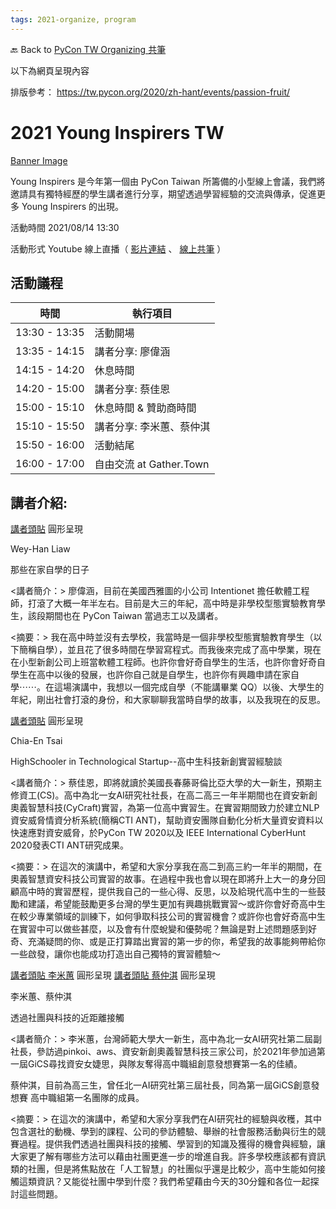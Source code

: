 ```yaml
---
tags: 2021-organize, program
---
```


🔙 Back to [PyCon TW Organizing 共筆](https://hackmd.io/@pycontw/SyG5_GrED/https%3A%2F%2Fhackmd.io%2F%40pycontw%2FByi2hyM9w)


以下為網頁呈現內容

排版參考： https://tw.pycon.org/2020/zh-hant/events/passion-fruit/

# 2021 Young Inspirers TW


[Banner Image](https://drive.google.com/file/d/1erh_vgGZKbYdnXu13O1LoKzNzU8-DiMh/view?usp=sharing)


Young Inspirers 是今年第一個由 PyCon Taiwan 所籌備的小型線上會議，我們將邀請具有獨特經歷的學生講者進行分享，期望透過學習經驗的交流與傳承，促進更多 Young Inspirers 的出現。

活動時間
2021/08/14 13:30


活動形式
Youtube 線上直播（ [影片連結](https://youtu.be/SWnwRHgt-RA) 、 [線上共筆](/OXhLGazIRs6v4a_U_Zwq0g) ）


## 活動議程


| 時間 | 執行項目 | 
| -------- | -------- |
| 13:30 - 13:35     | 活動開場     |
| 13:35 - 14:15     | 講者分享:  廖偉涵     |
| 14:15 - 14:20     | 休息時間     |
| 14:20 - 15:00     | 講者分享:  蔡佳恩     |
| 15:00 - 15:10     | 休息時間 & 贊助商時間     |
| 15:10 - 15:50     | 講者分享:  李米蕙、蔡仲淇     |
| 15:50 - 16:00     | 活動結尾     |
| 16:00 - 17:00     | 自由交流 at Gather.Town     |


## 講者介紹:

[講者頭貼](https://drive.google.com/file/d/1JdzmJH829UbhbSTegIjjFT5a7LKrquuR/view?usp=sharing) 圓形呈現

Wey-Han Liaw

那些在家自學的日子

<講者簡介：>
廖偉涵，目前在美國西雅圖的小公司 Intentionet 擔任軟體工程師，打滾了大概一年半左右。目前是大三的年紀，高中時是非學校型態實驗教育學生，該段期間也在 PyCon Taiwan 當過志工以及講者。

<摘要：>
我在高中時並沒有去學校，我當時是一個非學校型態實驗教育學生（以下簡稱自學），並且花了很多時間在學習寫程式。而我後來完成了高中學業，現在在小型新創公司上班當軟體工程師。也許你會好奇自學生的生活，也許你會好奇自學生在高中以後的發展，也許你自己就是自學生，也許你有興趣申請在家自學⋯⋯。在這場演講中，我想以一個完成自學（不能講畢業 QQ）以後、大學生的年紀，剛出社會打滾的身份，和大家聊聊我當時自學的故事，以及我現在的反思。

[講者頭貼](https://drive.google.com/file/d/1dw19sAL3w8xh6J0VNBDhCPse3azhsR52/view?usp=sharing) 圓形呈現

Chia-En Tsai

HighSchooler in Technological Startup--高中生科技新創實習經驗談

<講者簡介：>
蔡佳恩，即將就讀於美國長春藤哥倫比亞大學的大一新生，預期主修資工(CS)。高中為北一女AI研究社社長，在高二高三一年半期間也在資安新創奧義智慧科技(CyCraft)實習，為第一位高中實習生。在實習期間致力於建立NLP資安威脅情資分析系統(簡稱CTI ANT)，幫助資安團隊自動化分析大量資安資料以快速應對資安威脅，於PyCon TW 2020以及 IEEE International CyberHunt 2020發表CTI ANT研究成果。

<摘要：>
在這次的演講中，希望和大家分享我在高二到高三約一年半的期間，在奧義智慧資安科技公司實習的故事。在過程中我也會以現在即將升上大一的身分回顧高中時的實習歷程，提供我自己的一些心得、反思，以及給現代高中生的一些鼓勵和建議，希望能鼓勵更多台灣的學生更加有興趣挑戰實習～或許你會好奇高中生在較少專業領域的訓練下，如何爭取科技公司的實習機會？或許你也會好奇高中生在實習中可以做些甚麼，以及會有什麼蛻變和優勢呢？無論是對上述問題感到好奇、充滿疑問的你、或是正打算踏出實習的第一步的你，希望我的故事能夠帶給你一些啟發，讓你也能成功打造出自己獨特的實習體驗～


[講者頭貼 李米蕙](https://drive.google.com/drive/folders/1T63V6DeCOYT0UQEAYUD9oq1oFIjpsVRq) 圓形呈現
[講者頭貼 蔡仲淇](https://drive.google.com/drive/folders/1T63V6DeCOYT0UQEAYUD9oq1oFIjpsVRq) 圓形呈現

李米蕙、蔡仲淇

透過社團與科技的近距離接觸

<講者簡介：>
李米蕙，台灣師範大學大一新生，高中為北一女AI研究社第二屆副社長，參訪過pinkoi、aws、資安新創奧義智慧科技三家公司，於2021年參加過第一屆GiCS尋找資安女婕思，與隊友奪得高中職組創意發想賽第一名的佳績。

蔡仲淇，目前為高三生，曾任北一AI研究社第三屆社長，同為第一屆GiCS創意發想賽 高中職組第一名團隊的成員。

<摘要：>
在這次的演講中，希望和大家分享我們在AI研究社的經驗與收穫，其中包含選社的動機、學到的課程、公司的參訪體驗、舉辦的社會服務活動與衍生的競賽過程。提供我們透過社團與科技的接觸、學習到的知識及獲得的機會與經驗，讓大家更了解有哪些方法可以藉由社團更進一步的增進自我。許多學校應該都有資訊類的社團，但是將焦點放在「人工智慧」的社團似乎還是比較少，高中生能如何接觸這類資訊？又能從社團中學到什麼？我們希望藉由今天的30分鐘和各位一起探討這些問題。




